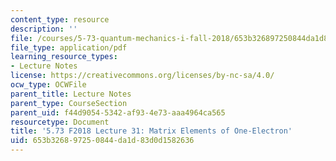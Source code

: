 ```yaml
---
content_type: resource
description: ''
file: /courses/5-73-quantum-mechanics-i-fall-2018/653b326897250844da1d83d0d1582636_MIT5_73F18_Lec31.pdf
file_type: application/pdf
learning_resource_types:
- Lecture Notes
license: https://creativecommons.org/licenses/by-nc-sa/4.0/
ocw_type: OCWFile
parent_title: Lecture Notes
parent_type: CourseSection
parent_uid: f44d9054-5342-af93-4e73-aaa4964ca565
resourcetype: Document
title: '5.73 F2018 Lecture 31: Matrix Elements of One-Electron'
uid: 653b3268-9725-0844-da1d-83d0d1582636
---
```

